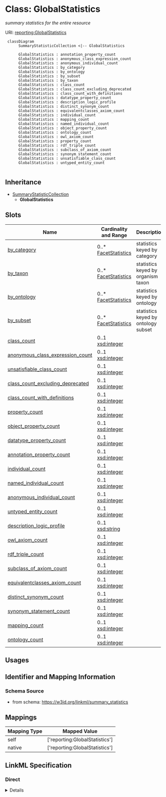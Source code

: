 # Class: GlobalStatistics
_summary statistics for the entire resource_





URI: [reporting:GlobalStatistics](https://w3id.org/linkml/reportGlobalStatistics)




```{mermaid}
 classDiagram
      SummaryStatisticCollection <|-- GlobalStatistics
      
      GlobalStatistics : annotation_property_count
      GlobalStatistics : anonymous_class_expression_count
      GlobalStatistics : anonymous_individual_count
      GlobalStatistics : by_category
      GlobalStatistics : by_ontology
      GlobalStatistics : by_subset
      GlobalStatistics : by_taxon
      GlobalStatistics : class_count
      GlobalStatistics : class_count_excluding_deprecated
      GlobalStatistics : class_count_with_definitions
      GlobalStatistics : datatype_property_count
      GlobalStatistics : description_logic_profile
      GlobalStatistics : distinct_synonym_count
      GlobalStatistics : equivalentclasses_axiom_count
      GlobalStatistics : individual_count
      GlobalStatistics : mapping_count
      GlobalStatistics : named_individual_count
      GlobalStatistics : object_property_count
      GlobalStatistics : ontology_count
      GlobalStatistics : owl_axiom_count
      GlobalStatistics : property_count
      GlobalStatistics : rdf_triple_count
      GlobalStatistics : subclass_of_axiom_count
      GlobalStatistics : synonym_statement_count
      GlobalStatistics : unsatisfiable_class_count
      GlobalStatistics : untyped_entity_count
      

```





## Inheritance
* [SummaryStatisticCollection](SummaryStatisticCollection.md)
    * **GlobalStatistics**



## Slots

| Name | Cardinality and Range  | Description  |
| ---  | ---  | --- |
| [by_category](by_category.md) | 0..* <br/> [FacetStatistics](FacetStatistics.md)  | statistics keyed by category  |
| [by_taxon](by_taxon.md) | 0..* <br/> [FacetStatistics](FacetStatistics.md)  | statistics keyed by organism taxon  |
| [by_ontology](by_ontology.md) | 0..* <br/> [FacetStatistics](FacetStatistics.md)  | statistics keyed by ontology  |
| [by_subset](by_subset.md) | 0..* <br/> [FacetStatistics](FacetStatistics.md)  | statistics keyed by ontology subset  |
| [class_count](class_count.md) | 0..1 <br/> [xsd:integer](http://www.w3.org/2001/XMLSchema#integer)  |   |
| [anonymous_class_expression_count](anonymous_class_expression_count.md) | 0..1 <br/> [xsd:integer](http://www.w3.org/2001/XMLSchema#integer)  |   |
| [unsatisfiable_class_count](unsatisfiable_class_count.md) | 0..1 <br/> [xsd:integer](http://www.w3.org/2001/XMLSchema#integer)  |   |
| [class_count_excluding_deprecated](class_count_excluding_deprecated.md) | 0..1 <br/> [xsd:integer](http://www.w3.org/2001/XMLSchema#integer)  |   |
| [class_count_with_definitions](class_count_with_definitions.md) | 0..1 <br/> [xsd:integer](http://www.w3.org/2001/XMLSchema#integer)  |   |
| [property_count](property_count.md) | 0..1 <br/> [xsd:integer](http://www.w3.org/2001/XMLSchema#integer)  |   |
| [object_property_count](object_property_count.md) | 0..1 <br/> [xsd:integer](http://www.w3.org/2001/XMLSchema#integer)  |   |
| [datatype_property_count](datatype_property_count.md) | 0..1 <br/> [xsd:integer](http://www.w3.org/2001/XMLSchema#integer)  |   |
| [annotation_property_count](annotation_property_count.md) | 0..1 <br/> [xsd:integer](http://www.w3.org/2001/XMLSchema#integer)  |   |
| [individual_count](individual_count.md) | 0..1 <br/> [xsd:integer](http://www.w3.org/2001/XMLSchema#integer)  |   |
| [named_individual_count](named_individual_count.md) | 0..1 <br/> [xsd:integer](http://www.w3.org/2001/XMLSchema#integer)  |   |
| [anonymous_individual_count](anonymous_individual_count.md) | 0..1 <br/> [xsd:integer](http://www.w3.org/2001/XMLSchema#integer)  |   |
| [untyped_entity_count](untyped_entity_count.md) | 0..1 <br/> [xsd:integer](http://www.w3.org/2001/XMLSchema#integer)  |   |
| [description_logic_profile](description_logic_profile.md) | 0..1 <br/> [xsd:string](http://www.w3.org/2001/XMLSchema#string)  |   |
| [owl_axiom_count](owl_axiom_count.md) | 0..1 <br/> [xsd:integer](http://www.w3.org/2001/XMLSchema#integer)  |   |
| [rdf_triple_count](rdf_triple_count.md) | 0..1 <br/> [xsd:integer](http://www.w3.org/2001/XMLSchema#integer)  |   |
| [subclass_of_axiom_count](subclass_of_axiom_count.md) | 0..1 <br/> [xsd:integer](http://www.w3.org/2001/XMLSchema#integer)  |   |
| [equivalentclasses_axiom_count](equivalentclasses_axiom_count.md) | 0..1 <br/> [xsd:integer](http://www.w3.org/2001/XMLSchema#integer)  |   |
| [distinct_synonym_count](distinct_synonym_count.md) | 0..1 <br/> [xsd:integer](http://www.w3.org/2001/XMLSchema#integer)  |   |
| [synonym_statement_count](synonym_statement_count.md) | 0..1 <br/> [xsd:integer](http://www.w3.org/2001/XMLSchema#integer)  |   |
| [mapping_count](mapping_count.md) | 0..1 <br/> [xsd:integer](http://www.w3.org/2001/XMLSchema#integer)  |   |
| [ontology_count](ontology_count.md) | 0..1 <br/> [xsd:integer](http://www.w3.org/2001/XMLSchema#integer)  |   |


## Usages



## Identifier and Mapping Information







### Schema Source


* from schema: https://w3id.org/linkml/summary_statistics







## Mappings

| Mapping Type | Mapped Value |
| ---  | ---  |
| self | ['reporting:GlobalStatistics'] |
| native | ['reporting:GlobalStatistics'] |


## LinkML Specification

<!-- TODO: investigate https://stackoverflow.com/questions/37606292/how-to-create-tabbed-code-blocks-in-mkdocs-or-sphinx -->

### Direct

<details>
```yaml
name: GlobalStatistics
description: summary statistics for the entire resource
from_schema: https://w3id.org/linkml/summary_statistics
rank: 1000
is_a: SummaryStatisticCollection
attributes:
  by_category:
    name: by_category
    description: statistics keyed by category
    comments:
    - for example, GO stats may be broken out by MF/BP/CC
    from_schema: https://w3id.org/linkml/summary_statistics
    rank: 1000
    multivalued: true
    range: FacetStatistics
    inlined: true
  by_taxon:
    name: by_taxon
    description: statistics keyed by organism taxon
    from_schema: https://w3id.org/linkml/summary_statistics
    rank: 1000
    multivalued: true
    range: FacetStatistics
    inlined: true
  by_ontology:
    name: by_ontology
    description: statistics keyed by ontology
    comments:
    - if a large ontology collection like OntoBee is indexed then it makes sense to
      break stats into each sub-ontology
    from_schema: https://w3id.org/linkml/summary_statistics
    rank: 1000
    multivalued: true
    range: FacetStatistics
    inlined: true
  by_subset:
    name: by_subset
    description: statistics keyed by ontology subset
    comments:
    - For example, GO metagenomics_slim
    from_schema: https://w3id.org/linkml/summary_statistics
    rank: 1000
    multivalued: true
    range: FacetStatistics
    inlined: true

```
</details>

### Induced

<details>
```yaml
name: GlobalStatistics
description: summary statistics for the entire resource
from_schema: https://w3id.org/linkml/summary_statistics
rank: 1000
is_a: SummaryStatisticCollection
attributes:
  by_category:
    name: by_category
    description: statistics keyed by category
    comments:
    - for example, GO stats may be broken out by MF/BP/CC
    from_schema: https://w3id.org/linkml/summary_statistics
    rank: 1000
    multivalued: true
    alias: by_category
    owner: GlobalStatistics
    domain_of:
    - GlobalStatistics
    range: FacetStatistics
    inlined: true
  by_taxon:
    name: by_taxon
    description: statistics keyed by organism taxon
    from_schema: https://w3id.org/linkml/summary_statistics
    rank: 1000
    multivalued: true
    alias: by_taxon
    owner: GlobalStatistics
    domain_of:
    - GlobalStatistics
    range: FacetStatistics
    inlined: true
  by_ontology:
    name: by_ontology
    description: statistics keyed by ontology
    comments:
    - if a large ontology collection like OntoBee is indexed then it makes sense to
      break stats into each sub-ontology
    from_schema: https://w3id.org/linkml/summary_statistics
    rank: 1000
    multivalued: true
    alias: by_ontology
    owner: GlobalStatistics
    domain_of:
    - GlobalStatistics
    range: FacetStatistics
    inlined: true
  by_subset:
    name: by_subset
    description: statistics keyed by ontology subset
    comments:
    - For example, GO metagenomics_slim
    from_schema: https://w3id.org/linkml/summary_statistics
    rank: 1000
    multivalued: true
    alias: by_subset
    owner: GlobalStatistics
    domain_of:
    - GlobalStatistics
    range: FacetStatistics
    inlined: true
  class_count:
    name: class_count
    from_schema: https://w3id.org/linkml/summary_statistics
    rank: 1000
    is_a: count_statistic
    alias: class_count
    owner: GlobalStatistics
    domain_of:
    - SummaryStatisticCollection
    slot_group: class_statistic_group
    range: integer
  anonymous_class_expression_count:
    name: anonymous_class_expression_count
    from_schema: https://w3id.org/linkml/summary_statistics
    rank: 1000
    is_a: count_statistic
    alias: anonymous_class_expression_count
    owner: GlobalStatistics
    domain_of:
    - SummaryStatisticCollection
    slot_group: class_statistic_group
    range: integer
  unsatisfiable_class_count:
    name: unsatisfiable_class_count
    from_schema: https://w3id.org/linkml/summary_statistics
    rank: 1000
    is_a: count_statistic
    alias: unsatisfiable_class_count
    owner: GlobalStatistics
    domain_of:
    - SummaryStatisticCollection
    slot_group: class_statistic_group
    range: integer
  class_count_excluding_deprecated:
    name: class_count_excluding_deprecated
    from_schema: https://w3id.org/linkml/summary_statistics
    rank: 1000
    is_a: count_statistic
    alias: class_count_excluding_deprecated
    owner: GlobalStatistics
    domain_of:
    - SummaryStatisticCollection
    slot_group: class_statistic_group
    range: integer
  class_count_with_definitions:
    name: class_count_with_definitions
    from_schema: https://w3id.org/linkml/summary_statistics
    rank: 1000
    is_a: count_statistic
    alias: class_count_with_definitions
    owner: GlobalStatistics
    domain_of:
    - SummaryStatisticCollection
    slot_group: class_statistic_group
    range: integer
  property_count:
    name: property_count
    from_schema: https://w3id.org/linkml/summary_statistics
    rank: 1000
    is_a: count_statistic
    alias: property_count
    owner: GlobalStatistics
    domain_of:
    - SummaryStatisticCollection
    slot_group: property_statistic_group
    range: integer
  object_property_count:
    name: object_property_count
    from_schema: https://w3id.org/linkml/summary_statistics
    rank: 1000
    is_a: count_statistic
    alias: object_property_count
    owner: GlobalStatistics
    domain_of:
    - SummaryStatisticCollection
    slot_group: property_statistic_group
    range: integer
  datatype_property_count:
    name: datatype_property_count
    from_schema: https://w3id.org/linkml/summary_statistics
    rank: 1000
    is_a: count_statistic
    alias: datatype_property_count
    owner: GlobalStatistics
    domain_of:
    - SummaryStatisticCollection
    slot_group: property_statistic_group
    range: integer
  annotation_property_count:
    name: annotation_property_count
    from_schema: https://w3id.org/linkml/summary_statistics
    rank: 1000
    is_a: count_statistic
    alias: annotation_property_count
    owner: GlobalStatistics
    domain_of:
    - SummaryStatisticCollection
    slot_group: property_statistic_group
    range: integer
  individual_count:
    name: individual_count
    from_schema: https://w3id.org/linkml/summary_statistics
    rank: 1000
    is_a: count_statistic
    alias: individual_count
    owner: GlobalStatistics
    domain_of:
    - SummaryStatisticCollection
    slot_group: individual_statistic_group
    range: integer
  named_individual_count:
    name: named_individual_count
    annotations:
      count_of:
        tag: count_of
        value: owl:NamedIndividual
    from_schema: https://w3id.org/linkml/summary_statistics
    rank: 1000
    is_a: count_statistic
    alias: named_individual_count
    owner: GlobalStatistics
    domain_of:
    - SummaryStatisticCollection
    slot_group: individual_statistic_group
    range: integer
  anonymous_individual_count:
    name: anonymous_individual_count
    from_schema: https://w3id.org/linkml/summary_statistics
    rank: 1000
    is_a: count_statistic
    alias: anonymous_individual_count
    owner: GlobalStatistics
    domain_of:
    - SummaryStatisticCollection
    slot_group: individual_statistic_group
    range: integer
    equals_expression: '{named_individual_count} - {individual_count}'
  untyped_entity_count:
    name: untyped_entity_count
    from_schema: https://w3id.org/linkml/summary_statistics
    rank: 1000
    is_a: count_statistic
    alias: untyped_entity_count
    owner: GlobalStatistics
    domain_of:
    - SummaryStatisticCollection
    range: integer
  description_logic_profile:
    name: description_logic_profile
    from_schema: https://w3id.org/linkml/summary_statistics
    rank: 1000
    alias: description_logic_profile
    owner: GlobalStatistics
    domain_of:
    - SummaryStatisticCollection
    slot_group: owl_statistic_group
    range: string
  owl_axiom_count:
    name: owl_axiom_count
    from_schema: https://w3id.org/linkml/summary_statistics
    rank: 1000
    is_a: count_statistic
    alias: owl_axiom_count
    owner: GlobalStatistics
    domain_of:
    - SummaryStatisticCollection
    slot_group: owl_statistic_group
    range: integer
  rdf_triple_count:
    name: rdf_triple_count
    from_schema: https://w3id.org/linkml/summary_statistics
    rank: 1000
    is_a: count_statistic
    alias: rdf_triple_count
    owner: GlobalStatistics
    domain_of:
    - SummaryStatisticCollection
    slot_group: owl_statistic_group
    range: integer
  subclass_of_axiom_count:
    name: subclass_of_axiom_count
    from_schema: https://w3id.org/linkml/summary_statistics
    rank: 1000
    is_a: count_statistic
    alias: subclass_of_axiom_count
    owner: GlobalStatistics
    domain_of:
    - SummaryStatisticCollection
    slot_group: owl_statistic_group
    range: integer
  equivalentclasses_axiom_count:
    name: equivalentclasses_axiom_count
    from_schema: https://w3id.org/linkml/summary_statistics
    rank: 1000
    is_a: count_statistic
    alias: equivalentclasses_axiom_count
    owner: GlobalStatistics
    domain_of:
    - SummaryStatisticCollection
    slot_group: owl_statistic_group
    range: integer
  distinct_synonym_count:
    name: distinct_synonym_count
    from_schema: https://w3id.org/linkml/summary_statistics
    rank: 1000
    is_a: count_statistic
    alias: distinct_synonym_count
    owner: GlobalStatistics
    domain_of:
    - SummaryStatisticCollection
    slot_group: metadata_statistic_group
    range: integer
  synonym_statement_count:
    name: synonym_statement_count
    from_schema: https://w3id.org/linkml/summary_statistics
    rank: 1000
    is_a: count_statistic
    alias: synonym_statement_count
    owner: GlobalStatistics
    domain_of:
    - SummaryStatisticCollection
    slot_group: metadata_statistic_group
    range: integer
  mapping_count:
    name: mapping_count
    from_schema: https://w3id.org/linkml/summary_statistics
    rank: 1000
    is_a: count_statistic
    alias: mapping_count
    owner: GlobalStatistics
    domain_of:
    - SummaryStatisticCollection
    slot_group: metadata_statistic_group
    range: integer
  ontology_count:
    name: ontology_count
    from_schema: https://w3id.org/linkml/summary_statistics
    rank: 1000
    is_a: count_statistic
    alias: ontology_count
    owner: GlobalStatistics
    domain_of:
    - SummaryStatisticCollection
    range: integer

```
</details>